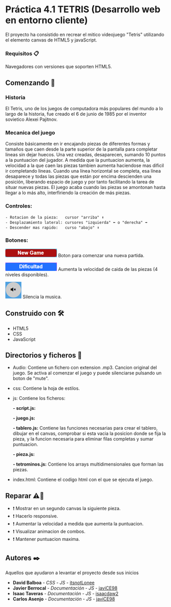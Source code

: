 # Práctica 4.1 TETRIS (Desarrollo web en entorno cliente)

El proyecto ha consistido en recrear el mitico videojuego "Tetris" utilizando el elemento canvas de HTML5 y javaScript.

### Requisitos 📋
Navegadores con versiones que soporten HTML5. 

## Comenzando 🚀

### Historia
El Tetris, uno de los juegos de computadora más populares del mundo a lo largo de la historia, 
fue creado el 6 de junio de 1985 por el inventor sovietico Alexei Pajitnov.
### Mecanica del juego
Consiste básicamente en ir encajando piezas de diferentes formas y tamaños que 
caen desde la parte superior de la pantalla para completar lineas sin dejar huecos. Una vez creadas, 
desaparecen, sumando 10 puntos a la puntuacion del jugador. A medida que la puntuacion aumenta, la 
velocidad a la que caen las piezas tambien aumenta haciendose mas dificil ir completando lineas.
Cuando una línea horizontal se completa, esa línea desaparece y todas las piezas que están por encima
descienden una posición, liberando espacio de juego y por tanto facilitando la tarea de situar nuevas 
piezas. El juego acaba cuando las piezas se amontonan hasta llegar a lo más alto, interfiriendo la 
creación de más piezas.
  
### Controles:
  
    - Rotacion de la pieza:   cursor "arriba" ⬆️ 
    - Desplazamiento lateral: cursores "izquierda" ⬅️ o "derecha" ➡️  
    - Descender mas rapido:   curso "abajo" ⬇️
      
### Botones:
![New Game](https://raw.githubusercontent.com/DWEC-19-20/juegotetris-tetrishead/master/img/newGame.PNG?raw=true) Boton para comenzar una nueva partida. 

![Dificultad](https://github.com/DWEC-19-20/juegotetris-tetrishead/blob/master/img/level.PNG) Aumenta la velocidad de caida de las piezas (4 niveles disponibles).

![Mute](https://github.com/DWEC-19-20/juegotetris-tetrishead/blob/master/img/mute.PNG?raw=true) Silencia la musica.

## Construido con 🛠️
  - HTML5 
  - CSS
  - JavaScript
  
## Directorios y ficheros 📁

  * Audio: Contiene un fichero con extension .mp3. Cancion original del juego. 
           Se activa al comenzar el juego y puede silenciarse pulsando un boton de "mute".
	
  * css: Contiene la hoja de estilos.
		
  * js: Contiene los ficheros:
  
  	**- script.js:**
	
	**- juego.js:**

	**- tablero.js:** Contiene las funciones necesarias para crear el tablero, dibujar en el canvas, comprobar si esta vacia la 		posicion donde se fija la pieza, y la funcion necesaria para eliminar filas completas y sumar puntuacion.

	**- pieza.js:**

	**- tetrominos.js:** Contiene los arrays multidimensionales que forman las piezas.

  * index.html: Contiene el codigo html con el que se ejecuta el juego.

## Reparar ⚠️🔧

- ❗️ Mostrar en un segundo canvas la siguiente pieza.
- ❗️ Hacerlo responsive.
- ❗️ Aumentar la velocidad a medida que aumenta la puntuacion.
- ❗️ Visualizar animacion de combos.
- ❗️ Mantener puntuacion maxima.

  
## Autores ✒️

Aquellos que ayudaron a levantar el proyecto desde sus inicios

* **David Balboa** - *CSS* - *JS* - [itsnotLonee](https://github.com/itsnotLonee)
* **Javier Berrocal** - *Documentación* - *JS* - [javiCE98](https://github.com/javiCE98)
* **Isaac Taveras** - *Documentación* - *JS* - [isaacdaw2](https://github.com/isaacdaw2)
* **Carlos Asenjo** - *Documentación* - *JS* - [javiCE98](https://github.com/CarlosAsenjo)
